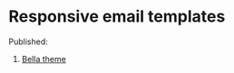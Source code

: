 <h1>Responsive email templates</h1>

<p>Published:</p>

<ol>
  <li>
    <a href="https://marionetko.github.io/email_templates/1/index.html">Bella theme</a>
  </li>
<ol>
